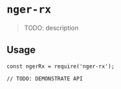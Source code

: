 # `nger-rx`

> TODO: description

## Usage

```
const ngerRx = require('nger-rx');

// TODO: DEMONSTRATE API
```
